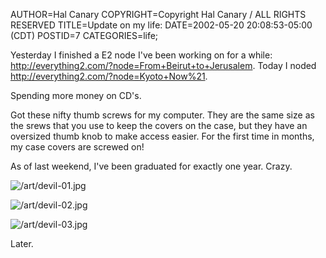 AUTHOR=Hal Canary
COPYRIGHT=Copyright Hal Canary / ALL RIGHTS RESERVED
TITLE=Update on my life:
DATE=2002-05-20 20:08:53-05:00 (CDT)
POSTID=7
CATEGORIES=life;

Yesterday I finished a E2 node I've been working on for a while: <http://everything2.com/?node=From+Beirut+to+Jerusalem>. Today I noded <http://everything2.com/?node=Kyoto+Now%21>.

Spending more money on CD's.

Got these nifty thumb screws for my computer. They are the same size as the srews that you use to keep the covers on the case, but they have an oversized thumb knob to make access easier. For the first time in months, my case covers are screwed on!

As of last weekend, I've been graduated for exactly one year. Crazy.

![/art/devil-01.jpg](https://halcanary.org/art/devil-01.jpg)	
                                      
![/art/devil-02.jpg](https://halcanary.org/art/devil-02.jpg)	
                                      
![/art/devil-03.jpg](https://halcanary.org/art/devil-03.jpg)	

Later.

